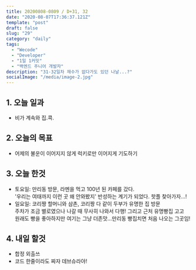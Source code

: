 ```yaml
---
title: 20200808-0809 / D+31, 32
date: "2020-08-07T17:36:37.121Z"
template: "post"
draft: false
slug: "29"
category: "daily"
tags:
  - "Wecode"
  - "Developer"
  - "1일 1커밋"
  - "백엔드 주니어 개발자"
description: "31-32일차 재수가 없다가도 있던 나날...?"
socialImage: "/media/image-2.jpg"
---
```


## 1. 오늘 일과

- 비가 계속와 집.콕.

## 2. 오늘의 목표

- 어제의 불운이 이어지지 않게 럭키로만 이어지게 기도하기

## 3. 오늘 한것

- 토요일: 만리동 방문, 라멘을 먹고 100년 된 카페를 갔다.</br>
  '우리는 여태까지 이런 곳 왜 안와봤지' 반성하는 계기가 되었다. 핫플 찾아가자...!
- 일요일: 코리짱 할머니와 삼촌, 코리짱 다 같이 두부가 유명한 집 방문 </br>
  주차가 조금 별로였으나 나갈 때 무사히 나와서 다행! 그리고 근처 유명빵집 고고</br>
  원래도 빵을 좋아하지만 여기는 그냥 더존맛...만리동 빵집치면 처음 나오는 그곳임!

## 4. 내일 할것

- 합정 외출쓰
- 코드 한줄이라도 짜자 데브슈라야!
